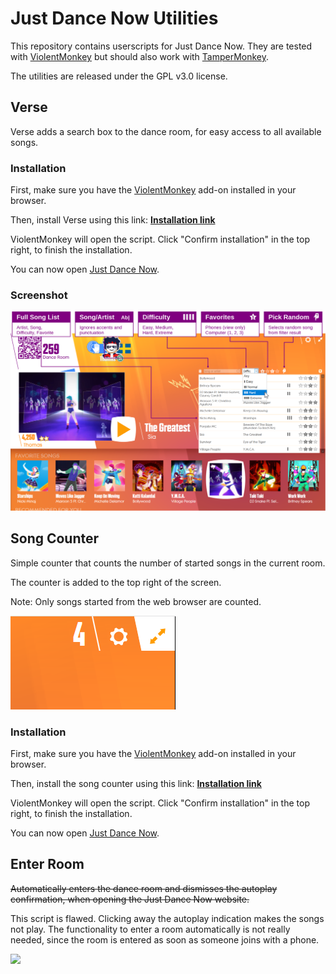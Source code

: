# Just Dance Now Utilities

This repository contains userscripts for Just Dance Now. They are
tested with [ViolentMonkey](https://violentmonkey.github.io/) but should also work with [TamperMonkey](https://www.tampermonkey.net/).

The utilities are released under the GPL v3.0 license.

## Verse

Verse adds a search box to the dance room, for easy access to all available songs.

### Installation

First, make sure you have the [ViolentMonkey](https://violentmonkey.github.io/) add-on installed in your browser.

Then, install Verse using this link: **[Installation link](https://github.com/thomasa88/justdance-utils/raw/master/verse.user.js)**

ViolentMonkey will open the script. Click "Confirm installation" in the top right, to finish the installation.

You can now open [Just Dance Now](https://justdancenow.com).

### Screenshot

![Verse](verse-promotion.png)

## Song Counter

Simple counter that counts the number of started songs in the current room.

The counter is added to the top right of the screen.

Note: Only songs started from the web browser are counted.

![Song Counter](justdance-song-counter.png)

### Installation

First, make sure you have the [ViolentMonkey](https://violentmonkey.github.io/) add-on installed in your browser.

Then, install the song counter using this link: **[Installation link](https://github.com/thomasa88/justdance-utils/raw/master/justdance-song-counter.user.js)**

ViolentMonkey will open the script. Click "Confirm installation" in the top right, to finish the installation.

You can now open [Just Dance Now](https://justdancenow.com).

## Enter Room

~~Automatically enters the dance room and dismisses the autoplay confirmation, when opening the Just Dance Now website.~~

This script is flawed. Clicking away the autoplay indication makes the songs not play. The functionality to enter a room automatically is not really needed, since the room is entered as soon as someone joins with a phone.

![](https://www.lysator.liu.se/~axl/count/justdance-utils)

